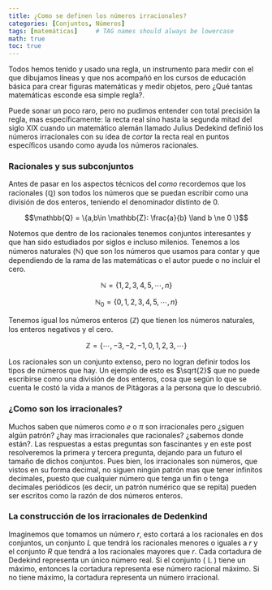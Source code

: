 ```yaml
---
title: ¿Como se definen los números irracionales?
categories: [Conjuntos, Números]
tags: [matemáticas]     # TAG names should always be lowercase
math: true
toc: true
---
```


Todos hemos tenido y usado una regla, un instrumento para medir con el que dibujamos líneas y que nos acompañó en los cursos de educación básica para crear figuras matemáticas y medir objetos, pero ¿Qué tantas matemáticas esconde esa simple regla?.

Puede sonar un poco raro, pero no pudimos entender con total precisión la regla, mas específicamente: la recta real sino hasta la segunda mitad del siglo XIX cuando un matemático alemán llamado Julius Dedekind definió los números irracionales con su idea de _cortar_ la recta real en puntos específicos usando como ayuda los números racionales. 

### Racionales y sus subconjuntos
Antes de pasar en los aspectos técnicos del _como_ recordemos que los racionales ($\mathbb{Q}$) son todos los números que se puedan escribir como una división de dos enteros, teniendo el denominador distinto de 0. 

$$\mathbb{Q} = \{a,b\in \mathbb{Z}: \frac{a}{b} \land b \ne 0 \}$$

Notemos que dentro de los racionales tenemos conjuntos interesantes y que han sido estudiados por siglos e incluso milenios. Tenemos a los números naturales ($\mathbb{N}$) que son los números que usamos para contar y que dependiendo de la rama de las matemáticas o el autor puede o no incluir el cero.

$$\mathbb{N} = \{1,2,3,4,5,\cdots,n \}$$

$$\mathbb{N}_0 = \{0,1,2,3,4,5,\cdots,n \}$$

Tenemos igual los números enteros ($\mathbb{Z}$) que tienen los números naturales, los enteros negativos y el cero.

$$\mathbb{Z} = \{\cdots,-3,-2,-1,0,1,2,3,\cdots\}$$

Los racionales son un conjunto extenso, pero no logran definir todos los tipos de números que hay. Un ejemplo de esto es $\sqrt{2}$ que no puede escribirse como una división de dos enteros, cosa que según lo que se cuenta le costó la vida a manos de Pitágoras a la persona que lo descubrió.

### ¿Como son los irracionales?

Muchos saben que números como $e$ o $\pi$ son irracionales pero ¿siguen algún patrón? ¿hay mas irracionales que racionales? ¿sabemos donde están?. Las respuestas a estas preguntas son fascinantes y en este post resolveremos la primera y tercera pregunta, dejando para un futuro el tamaño de dichos conjuntos. Pues bien, los irracionales son números, que vistos en su forma decimal, no siguen ningún patrón mas que tener infinitos decimales, puesto que cualquier número que tenga un fin o tenga decimales periódicos (es decir, un patrón numérico que se repita) pueden ser escritos como la razón de dos números enteros.

### La construcción de los irracionales de Dedenkind 

Imaginemos que tomamos un número  $r$, esto cortará a los racionales en dos conjuntos, un conjunto $L$ que tendrá los racionales menores o iguales a $r$ y el conjunto $R$ que tendrá a los racionales mayores que $r$. Cada cortadura de Dedekind representa un único número real. Si el conjunto ( $\mathbb{L}$ ) tiene un máximo, entonces la cortadura representa ese número racional máximo. Si no tiene máximo, la cortadura representa un número irracional.
